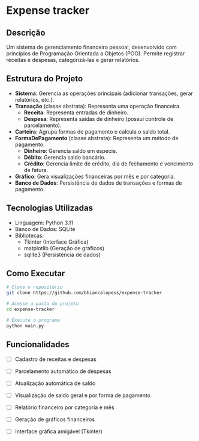 # Expense tracker

## Descrição
Um sistema de gerenciamento financeiro pessoal, desenvolvido com princípios de Programação Orientada a Objetos (POO). Permite registrar receitas e despesas, categorizá-las e gerar relatórios.

## Estrutura do Projeto
- **Sistema**: Gerencia as operações principais (adicionar transações, gerar relatórios, etc.).
- **Transação** (classe abstrata): Representa uma operação financeira.
  - **Receita**: Representa entradas de dinheiro.
  - **Despesa**: Representa saídas de dinheiro (possui controle de parcelamento).
- **Carteira**: Agrupa formas de pagamento e calcula o saldo total.
- **FormaDePagamento** (classe abstrata): Representa um método de pagamento.
  - **Dinheiro**: Gerencia saldo em espécie.
  - **Débito**: Gerencia saldo bancário.
  - **Crédito**: Gerencia limite de crédito, dia de fechamento e vencimento de fatura.
- **Gráfico**: Gera visualizações financeiras por mês e por categoria.
- **Banco de Dados**: Persistência de dados de transações e formas de pagamento.

## Tecnologias Utilizadas
- Linguagem: Python 3.11
- Banco de Dados: SQLite
- Bibliotecas:
  - Tkinter (Interface Gráfica)
  - matplotlib (Geração de gráficos)
  - sqlite3 (Persistência de dados)

## Como Executar
```bash
# Clone o repositório
git clone https://github.com/bbiancalopess/expense-tracker

# Acesse a pasta do projeto
cd expense-tracker

# Execute o programa
python main.py
```

## Funcionalidades
- [ ] Cadastro de receitas e despesas
- [ ] Parcelamento automático de despesas
- [ ] Atualização automática de saldo
- [ ] Visualização de saldo geral e por forma de pagamento
- [ ] Relatório financeiro por categoria e mês
- [ ] Geração de gráficos financeiros
- [ ] Interface gráfica amigável (Tkinter)

 
